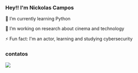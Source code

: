 ### Hey!! I'm Nickolas Campos

🌱 I’m currently learning Python

🔭 I’m working on research about cinema and technology

⚡ Fun fact: I'm an actor, learning and studying cybersecurity

### contatos
<div>
<a href="https://www.linkedin.com/in/nickolas-campos-2822121b4" target="_blank"><img src="https://img.shields.io/badge/-LinkedIn-%230077B5?style=for-the-badge&logo=linkedin&logoColor=white" target="_blank"></a> 
</div>

<!--
**NickolasSol/nickolassol** is a ✨ _special_ ✨ repository because its `README.md` (this file) appears on your GitHub profile.

Here are some ideas to get you started:

- 🔭 I’m currently working on ...
- 🌱 I’m currently learning ...
- 👯 I’m looking to collaborate on ...
- 🤔 I’m looking for help with ...
- 💬 Ask me about ...
- 📫 How to reach me: ...
- 😄 Pronouns: ...
- ⚡ Fun fact: ...
-->
